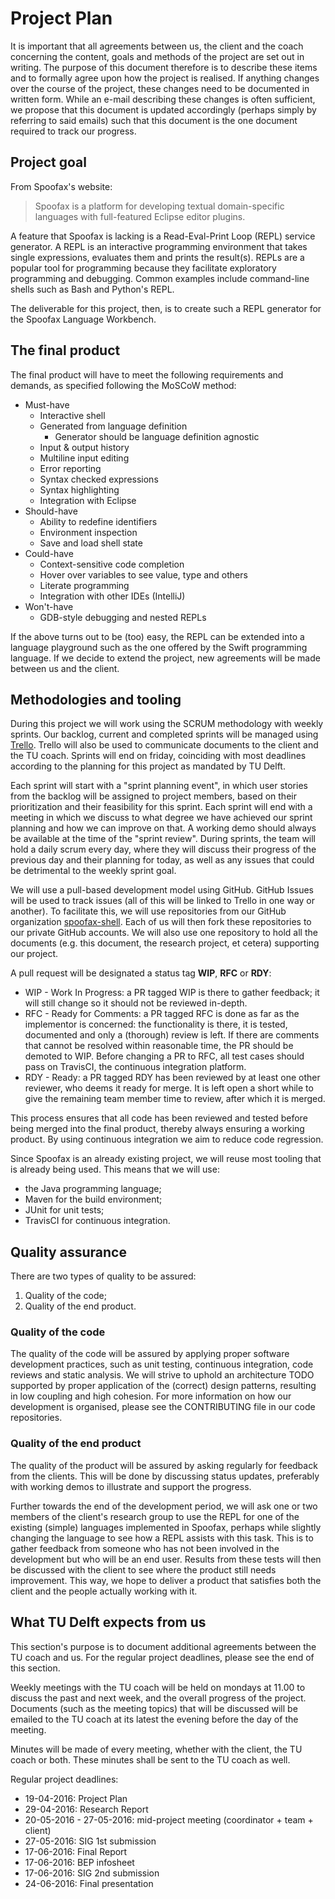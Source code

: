 # Project Plan

It is important that all agreements between us, the client and the coach
concerning the content, goals and methods of the project are set out in writing.
The purpose of this document therefore is to describe these items and to
formally agree upon how the project is realised. If anything changes over the
course of the project, these changes need to be documented in written form.
While an e-mail describing these changes is often sufficient, we propose that
this document is updated accordingly (perhaps simply by referring to said
emails) such that this document is the one document required to track our
progress.

## Project goal

From Spoofax's website:

> Spoofax is a platform for developing textual domain-specific languages with
> full-featured Eclipse editor plugins.

A feature that Spoofax is lacking is a Read-Eval-Print Loop (REPL) service
generator. A REPL is an interactive programming environment that takes single
expressions, evaluates them and prints the result(s). REPLs are a popular tool
for programming because they facilitate exploratory programming and debugging.
Common examples include command-line shells such as Bash and Python's REPL.

The deliverable for this project, then, is to create such a REPL generator for
the Spoofax Language Workbench.

## The final product

The final product will have to meet the following requirements and demands,
as specified following the MoSCoW method:

* Must-have
	* Interactive shell
	* Generated from language definition
		* Generator should be language definition agnostic
	* Input & output history
	* Multiline input editing
	* Error reporting
	* Syntax checked expressions
	* Syntax highlighting
	* Integration with Eclipse
* Should-have
	* Ability to redefine identifiers
	* Environment inspection
	* Save and load shell state
* Could-have
	* Context-sensitive code completion
	* Hover over variables to see value, type and others
	* Literate programming
	* Integration with other IDEs (IntelliJ)
* Won't-have
	* GDB-style debugging and nested REPLs

If the above turns out to be (too) easy, the REPL can be extended into a
language playground such as the one offered by the Swift programming language.
If we decide to extend the project, new agreements will be made between us and
the client.

## Methodologies and tooling

During this project we will work using the SCRUM methodology with weekly
sprints. Our backlog, current and completed sprints will be managed using
[Trello](https://trello.com/b/u2aKQ12y/bachelor-project-spoofax-repl).
Trello will also be used to communicate documents to the client and the TU coach.
Sprints will end on friday, coinciding with most deadlines according to the
planning for this project as mandated by TU Delft.

Each sprint will start with a "sprint planning event", in which user stories
from the backlog will be assigned to project members, based on their
prioritization and their feasibility for this sprint.
Each sprint will end with a meeting in which we discuss to what degree
we have achieved our sprint planning and how we can improve on that.
A working demo should always be available at the time of the "sprint review".
During sprints, the team will hold a daily scrum every day, where
they will discuss their progress of the previous day and their planning for
today, as well as any issues that could be detrimental to the weekly sprint goal.

We will use a pull-based development model using GitHub. GitHub Issues will be
used to track issues (all of this will be linked to Trello in one way or
another). To facilitate this, we will use repositories from our GitHub
organization [spoofax-shell](https://github.com/spoofax-shell). Each of us
will then fork these repositories to our private GitHub accounts. We will also
use one repository to hold all the documents (e.g. this document, the research
project, et cetera) supporting our project.

A pull request will be designated a status tag **WIP**, **RFC** or **RDY**:

* WIP - Work In Progress: a PR tagged WIP is there to gather feedback; it will
  still change so it should not be reviewed in-depth.
* RFC - Ready for Comments: a PR tagged RFC is done as far as the
  implementor is concerned: the functionality is there, it is tested, documented
  and only a (thorough) review is left. If there are comments that
  cannot be resolved within reasonable time, the PR should be demoted to WIP.
  Before changing a PR to RFC, all test cases should pass on TravisCI,
  the continuous integration platform.
* RDY - Ready: a PR tagged RDY has been reviewed by at least one other
  reviewer, who deems it ready for merge. It is left open a short while to give
  the remaining team member time to review, after which it is merged.

This process ensures that all code has been reviewed and tested before
being merged into the final product, thereby always ensuring a working product.
By using continuous integration we aim to reduce code regression.

Since Spoofax is an already existing project, we will reuse most tooling that is
already being used. This means that we will use:

* the Java programming language;
* Maven for the build environment;
* JUnit for unit tests;
* TravisCI for continuous integration.

## Quality assurance

There are two types of quality to be assured:

1. Quality of the code;
2. Quality of the end product.

### Quality of the code

The quality of the code will be assured by applying proper software development
practices, such as unit testing, continuous integration, code reviews and static
analysis. We will strive to uphold an architecture TODO supported by proper
application of the (correct) design patterns, resulting in low coupling and high
cohesion. For more information on how our development is organised, please see
the CONTRIBUTING file in our code repositories.

### Quality of the end product

The quality of the product will be assured by asking regularly for feedback from
the clients. This will be done by discussing status updates, preferably with
working demos to illustrate and support the progress.

Further towards the end of the development period, we will ask one or two
members of the client's research group to use the REPL for one of the existing
(simple) languages implemented in Spoofax, perhaps while slightly changing the
language to see how a REPL assists with this task. This is to gather feedback
from someone who has not been involved in the development but who will be an end
user. Results from these tests will then be discussed with the client to see
where the product still needs improvement. This way, we hope to deliver a
product that satisfies both the client and the people actually working with it.

## What TU Delft expects from us

This section's purpose is to document additional agreements between the TU coach
and us. For the regular project deadlines, please see the end of this section.

Weekly meetings with the TU coach will be held on mondays at 11.00 to discuss
the past and next week, and the overall progress of the project.
Documents (such as the meeting topics) that will be discussed will be emailed
to the TU coach at its latest the evening before the day of the meeting.

Minutes will be made of every meeting, whether with the client, the TU coach or both.
These minutes shall be sent to the TU coach as well.

Regular project deadlines:

* 19-04-2016: Project Plan
* 29-04-2016: Research Report
* 20-05-2016 - 27-05-2016: mid-project meeting (coordinator + team + client)
* 27-05-2016: SIG 1st submission
* 17-06-2016: Final Report
* 17-06-2016: BEP infosheet
* 17-06-2016: SIG 2nd submission
* 24-06-2016: Final presentation

